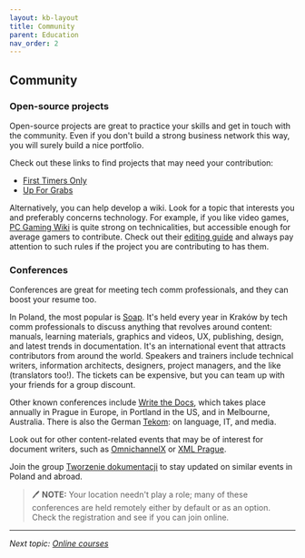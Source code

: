 ```yaml
---
layout: kb-layout
title: Community
parent: Education
nav_order: 2
---
```


## Community

### Open-source projects

Open-source projects are great to practice your skills and get in touch with the community. Even if you don't build a strong business network this way, you will surely build a nice portfolio.  

Check out these links to find projects that may need your contribution:

* [First Timers Only](https://www.firsttimersonly.com/)  
* [Up For Grabs](https://up-for-grabs.net/#/)  

Alternatively, you can help develop a wiki. Look for a topic that interests you and preferably concerns technology. For example, if you like video games, [PC Gaming Wiki](https://www.pcgamingwiki.com/wiki/Home) is quite strong on technicalities, but accessible enough for average gamers to contribute. Check out their [editing guide](https://www.pcgamingwiki.com/wiki/PCGamingWiki:Editing_guide) and always pay attention to such rules if the project you are contributing to has them.  

### Conferences

Conferences are great for meeting tech comm professionals, and they can boost your resume too.  

In Poland, the most popular is [Soap](https://soapconf.com/). It's held every year in Kraków by tech comm professionals to discuss anything that revolves around content: manuals, learning materials, graphics and videos, UX, publishing, design, and latest trends in documentation. It's an international event that attracts contributors from around the world. Speakers and trainers include technical writers, information architects, designers, project managers, and the like (translators too!). The tickets can be expensive, but you can team up with your friends for a group discount.  

Other known conferences include [Write the Docs](https://www.writethedocs.org/conf/), which takes place annually in Prague in Europe, in Portland in the US, and in Melbourne, Australia. There is also the German [Tekom](https://www.technical-communication.org/tekom/conferences): on language, IT, and media.    

Look out for other content-related events that may be of interest for document writers, such as [OmnichannelX](https://omnichannelx.digital/) or [XML Prague](https://www.xml.com/news/2022-03-xml-prague-2022/?fbclid=IwAR3V3YuVpRz3Zrl_9nB37imogtQNLPr6EcPLzQWFh6uoi2RMOvK-7pv5Rog).  
 
Join the group [Tworzenie dokumentacji](https://www.facebook.com/groups/tworzeniedokumentacji) to stay updated on similar events in Poland and abroad.  

> 🖊️ **NOTE:** Your location needn't play a role; many of these conferences are held remotely either by default or as an option. Check the registration and see if you can join online.  

---

*Next topic: [Online courses](../3-online-courses/)*